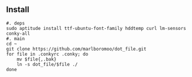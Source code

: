 ## Install

    #. deps
    sudo aptitude install ttf-ubuntu-font-family hddtemp curl lm-sensors conky-all
    #. main
    cd ~
    git clone https://github.com/marlboromoo/dot_file.git
    for file in .conkyrc .conky; do
        mv $file{,.bak}
        ln -s dot_file/$file ./
    done


